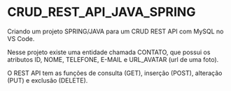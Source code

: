 # CRUD_REST_API_JAVA_SPRING

 Criando um projeto SPRING/JAVA para um CRUD REST API com MySQL no VS Code.

 Nesse projeto existe uma entidade chamada CONTATO, que possui os atributos ID, NOME, TELEFONE, E-MAIL e URL_AVATAR (url de uma foto).

 O REST API tem as funções de consulta (GET), inserção (POST), alteração (PUT) e exclusão (DELETE).

 

